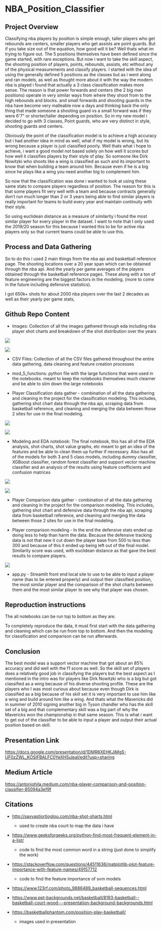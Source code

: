 # NBA_Position_Classifier


## Project Overview

Classifying nba players by position is simple enough, taller players who get rebounds are centers, smaller players who get assists are point guards. But if you take size out of the equation, how good will it be? Well thats what im trying to figure out. The 5 positions themselves have been defined since the game started, with rare exceptions. But now i want to take the skill aspect, the shooting position of players, points, rebounds, assists, etc without any of the physical measurements and classify players. I started with the idea of using the generally defined 5 positions as the classes but as i went along and ran models, as well as thought more about it with the way the modern nba is played i found that actually a 3 class classification makes more sense. The reason is that power forwards and centers (the 2 big man positions) operate in very similar ways from where they shoot from to the high rebounds and blocks. and small forwards and shooting guards in the nba have become very malleable now a days and thinking back the only thing that made someone a shooting guard vs a small forward was if they were 6'7" or shorter/taller depending on position. So in my new model i decided to go with 3 classes, Point guards, who are very distinct in style, shooting guards and centers.

Obviously the point of the classification model is to achieve a high accuracy but i had another idea in mind as well, what if my model is wrong, but its wrong because a player is just classified poorly. Well thats what i hope to achieve, i want a good model not based solely on how well it scores but how well it classifies players by their style of play. So someone like Dirk Nowitzki who shoots like a wing is classified as such and its important to know that when building a team around him. Because even if he is a big since he plays like a wing you need another big to complement him.

So now that the classification was done i wanted to look at using these same stats to compare players regardless of position. The reason for this is that some players fit very well with a team and because contracts generally don’t run much longer than 2 or 3 years being able to find similar players is really important for teams to build every year and maintain continuity with their style.

So using euclidean distance as a measure of similarity i found the most similar player for every player in the dataset. I want to note that I only used the 2019/20 season for this because I wanted this to be for active nba players only so that current teams could be able to use this. 

 
 
## Process and Data Gathering

So to do this i used 2 main things from the nba api and basketball reference page. The shooting locations over a 20 year span which can be obtained through the nba api. And the yearly per game averages of the players obtained through the basketball reference pages. These along with a ton of feature engineering are the biggest factors in the modeling. (more to come in the future including defensive statistics).

I got 650k+ shots for about 2000 nba players over the last 2 decades as well as their yearly per game stats,

## Github Repo Content

- Images: Collection of all the images gathered through eda including nba player shot charts and breakdown of the shot distribution over the years

![](Images/harden.png)

![](Images/Shooting_by_year.png)

- CSV Files: Collection of all the CSV files gathered throughout the entire data gathering, data cleaning and feature creation processes

- mod_5_functions: python file with the large functions that were used in the notebooks. meant to keep the notebooks themselves much clearner and be able to slim down the large notebooks

- Player Classification data gather - combination of all the data gathering and cleaning in the project for the classification modeling. This includes, gathering shot chart data through the nba api, scraping data from basketball reference, and cleaning and merging the data between those 2 sites for use in the final modeling.

![](Images/nba_court.png)

![](Images/download%20(1).png)

- Modeling and EDA notebook: The final notebook, this has all of the EDA analysis, shot charts, shot value graphs, etc meant to get an idea of the features and be able to clean them up further if necessary. Also has all of the models for both 3 and 5 class models, including dummy classifier, XGBoost classifier, random forest classifier and support vector machine classifier and an analysis of the results using feature coefficients and confusion matrices

![](Images/feature_importance_all.png)

![](Images/rf_5_class.png)

- Player Comparison data gather - combination of all the data gathering and cleaning in the project for the comparison modeling. This includes, gathering shot chart and defensive data through the nba api, scraping data from basketball reference, and cleaning and merging the data between those 2 sites for use in the final modeling.

- Player comparison modeling - In the end the defensive stats ended up doing less to help than harm the data. Because the defensive tracking data is not that new it cut down the player base from 500 to less than 300 and because of this it ended up being left out of the final model. Similarity score was used, with euclidean distance as that gave the best results to compare players.

![](Images/Harden_Doncic_shot_comparison.png)

- app.py - Streamlit front end local site to use to be able to input a player name (has to be entered properly) and output their classified position, the most similar player and the comparison of the shot charts between them and the most similar player to see why that player was chosen.

## Reproduction instructions

The all notebooks can be run top to bottom as they are. 

To completely reproduce the data, it must first start with the data gathering and cleaning which can be run from top to bottom. And then the modeling for classification and comparison can be run afterwards. 

## Conclusion

The best model was a support vector machine that got about an 85% accuracy and did well with the f1 score as well. So the skill set of players does a relatively good job in classifying the players but the best aspect as I mentioned in the intro was for players like Dirk Nowitzki who is a big but got classified as a wing because of his diverse shooting profile. These are the players who I was most curious about because even though Dirk is classified as a big because of his skill set it is very important to use him like a wing and build around him like a wing. And thats what the Mavericks did in summer of 2010 signing another big in Tyson chandler who has the skill set of a big and that complementary skill was a big part of why the Mavericks won the championship in that same season. This is what i want to get out of the classifier to be able to input a player and output their actual position based on skill.



## Presentation Link

https://docs.google.com/presentation/d/1DMR6XEHKJiMgS-UF0zZWL_KOSlFBALFC0YeXH5uleaI/edit?usp=sharing

## Medium Article

https://antoniohila.medium.com/nba-player-comparison-and-position-classifier-85094a3ef9f

## Citations

- http://savvastjortjoglou.com/nba-shot-sharts.html
  - used to create nba court to map the data i have 
  
- https://www.geeksforgeeks.org/python-find-most-frequent-element-in-a-list/
  - code to find the most common word in a string (just done to simplify the work)

- https://stackoverflow.com/questions/44511636/matplotlib-plot-feature-importance-with-feature-names/49157712
  - code to find the feature importance of svm models
  
- https://www.123rf.com/photo_9886489_basketball-sequences.html
- https://www.ppt-backgrounds.net/basketball/8193-basketball--basketball-court-wood---presentation-background-backgrounds.html
- https://basketballphantom.com/position-play-basketball/
  - images used in presentation
